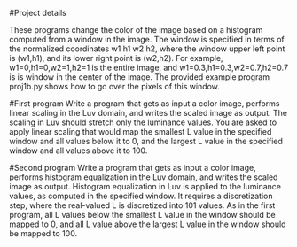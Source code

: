 #Project details

These programs change the color of the image based on a histogram computed from a window in the
image. The window is specified in terms of the normalized coordinates w1 h1 w2 h2, where the window
upper left point is (w1,h1), and its lower right point is (w2,h2). For example, w1=0,h1=0,w2=1,h2=1 is
the entire image, and w1=0.3,h1=0.3,w2=0.7,h2=0.7 is is window in the center of the image. The provided
example program proj1b.py shows how to go over the pixels of this window.

#First program
Write a program that gets as input a color image, performs linear scaling in the Luv domain, and writes
the scaled image as output. The scaling in Luv should stretch only the luminance values. You are asked to
apply linear scaling that would map the smallest L value in the specified window and all values below it
to 0, and the largest L value in the specified window and all values above it to 100.

#Second program
Write a program that gets as input a color image, performs histogram equalization in the Luv domain, and
writes the scaled image as output. Histogram equalization in Luv is applied to the luminance values, as
computed in the specified window. It requires a discretization step, where the real-valued L is discretized
into 101 values.
As in the first program, all L values below the smallest L value in the window should be mapped to 0,
and all L value above the largest L value in the window should be mapped to 100.
